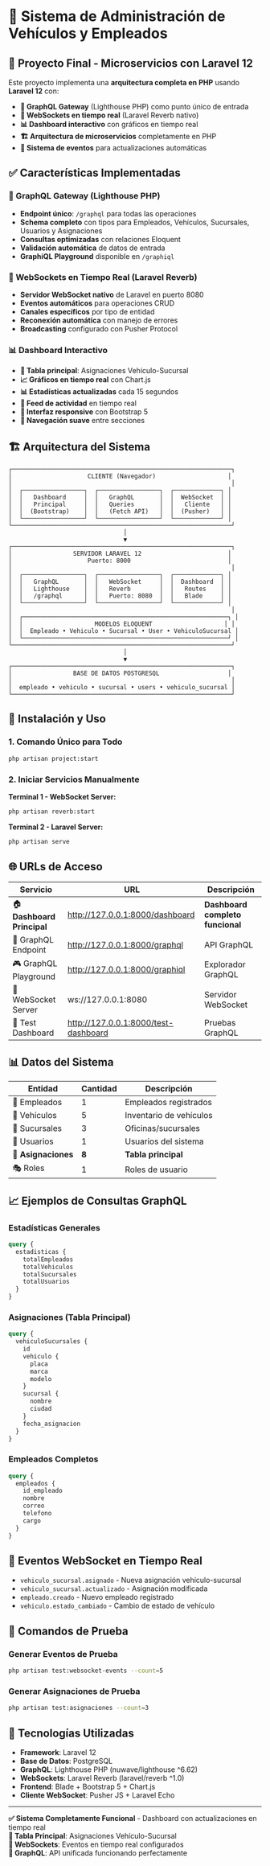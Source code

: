 # 🚗 Sistema de Administración de Vehículos y Empleados

## 🎯 Proyecto Final - Microservicios con Laravel 12

Este proyecto implementa una **arquitectura completa en PHP** usando **Laravel 12** con:

- **🔗 GraphQL Gateway** (Lighthouse PHP) como punto único de entrada
- **📡 WebSockets en tiempo real** (Laravel Reverb nativo)
- **📊 Dashboard interactivo** con gráficos en tiempo real
- **🏗️ Arquitectura de microservicios** completamente en PHP
- **🔄 Sistema de eventos** para actualizaciones automáticas

## ✅ Características Implementadas

### 🔗 GraphQL Gateway (Lighthouse PHP)

- **Endpoint único**: `/graphql` para todas las operaciones
- **Schema completo** con tipos para Empleados, Vehículos, Sucursales, Usuarios y Asignaciones
- **Consultas optimizadas** con relaciones Eloquent
- **Validación automática** de datos de entrada
- **GraphiQL Playground** disponible en `/graphiql`

### 📡 WebSockets en Tiempo Real (Laravel Reverb)

- **Servidor WebSocket nativo** de Laravel en puerto 8080
- **Eventos automáticos** para operaciones CRUD
- **Canales específicos** por tipo de entidad
- **Reconexión automática** con manejo de errores
- **Broadcasting** configurado con Pusher Protocol

### 📊 Dashboard Interactivo

- **🎯 Tabla principal**: Asignaciones Vehículo-Sucursal
- **📈 Gráficos en tiempo real** con Chart.js
- **📊 Estadísticas actualizadas** cada 15 segundos
- **🔔 Feed de actividad** en tiempo real
- **🎨 Interfaz responsive** con Bootstrap 5
- **🧭 Navegación suave** entre secciones

## 🏗️ Arquitectura del Sistema

```text
┌─────────────────────────────────────────────────────────────┐
│                     CLIENTE (Navegador)                    │
│                                                             │
│  ┌─────────────────┐  ┌─────────────────┐  ┌─────────────┐ │
│  │   Dashboard     │  │   GraphQL       │  │  WebSocket  │ │
│  │   Principal     │  │   Queries       │  │   Cliente   │ │
│  │  (Bootstrap)    │  │   (Fetch API)   │  │  (Pusher)   │ │
│  └─────────────────┘  └─────────────────┘  └─────────────┘ │
└─────────────────────────────────────────────────────────────┘
                                │
                                ▼
┌─────────────────────────────────────────────────────────────┐
│                 SERVIDOR LARAVEL 12                        │
│                     Puerto: 8000                           │
│                                                             │
│  ┌─────────────────┐  ┌─────────────────┐  ┌─────────────┐ │
│  │   GraphQL       │  │   WebSocket     │  │  Dashboard  │ │
│  │   Lighthouse    │  │   Reverb        │  │   Routes    │ │
│  │   /graphql      │  │   Puerto: 8080  │  │   Blade     │ │
│  └─────────────────┘  └─────────────────┘  └─────────────┘ │
│                                                             │
│  ┌─────────────────────────────────────────────────────────┐ │
│  │                    MODELOS ELOQUENT                    │ │
│  │  Empleado • Vehiculo • Sucursal • User • VehiculoSucursal │
│  └─────────────────────────────────────────────────────────┘ │
└─────────────────────────────────────────────────────────────┘
                                │
                                ▼
┌─────────────────────────────────────────────────────────────┐
│                 BASE DE DATOS POSTGRESQL                   │
│                                                             │
│  empleado • vehiculo • sucursal • users • vehiculo_sucursal │
└─────────────────────────────────────────────────────────────┘
```

## 🚀 Instalación y Uso

### 1. Comando Único para Todo

```bash
php artisan project:start
```

### 2. Iniciar Servicios Manualmente

**Terminal 1 - WebSocket Server:**

```bash
php artisan reverb:start
```

**Terminal 2 - Laravel Server:**

```bash
php artisan serve
```

## 🌐 URLs de Acceso

| Servicio | URL | Descripción |
|----------|-----|-------------|
| 🏠 **Dashboard Principal** | <http://127.0.0.1:8000/dashboard> | **Dashboard completo funcional** |
| 🔗 GraphQL Endpoint | <http://127.0.0.1:8000/graphql> | API GraphQL |
| 🎮 GraphQL Playground | <http://127.0.0.1:8000/graphiql> | Explorador GraphQL |
| 📡 WebSocket Server | ws://127.0.0.1:8080 | Servidor WebSocket |
| 🧪 Test Dashboard | <http://127.0.0.1:8000/test-dashboard> | Pruebas GraphQL |

## 📊 Datos del Sistema

| Entidad | Cantidad | Descripción |
|---------|----------|-------------|
| 👥 Empleados | 1 | Empleados registrados |
| 🚗 Vehículos | 5 | Inventario de vehículos |
| 🏢 Sucursales | 3 | Oficinas/sucursales |
| 👤 Usuarios | 1 | Usuarios del sistema |
| 🔗 **Asignaciones** | **8** | **Tabla principal** |
| 🎭 Roles | 1 | Roles de usuario |

## 📈 Ejemplos de Consultas GraphQL

### Estadísticas Generales

```graphql
query {
  estadisticas {
    totalEmpleados
    totalVehiculos
    totalSucursales
    totalUsuarios
  }
}
```

### Asignaciones (Tabla Principal)

```graphql
query {
  vehiculoSucursales {
    id
    vehiculo {
      placa
      marca
      modelo
    }
    sucursal {
      nombre
      ciudad
    }
    fecha_asignacion
  }
}
```

### Empleados Completos

```graphql
query {
  empleados {
    id_empleado
    nombre
    correo
    telefono
    cargo
  }
}
```

## 🔔 Eventos WebSocket en Tiempo Real

- `vehiculo_sucursal.asignado` - Nueva asignación vehículo-sucursal
- `vehiculo_sucursal.actualizado` - Asignación modificada
- `empleado.creado` - Nuevo empleado registrado
- `vehiculo.estado_cambiado` - Cambio de estado de vehículo

## 🧪 Comandos de Prueba

### Generar Eventos de Prueba

```bash
php artisan test:websocket-events --count=5
```

### Generar Asignaciones de Prueba

```bash
php artisan test:asignaciones --count=3
```

## 🔧 Tecnologías Utilizadas

- **Framework**: Laravel 12
- **Base de Datos**: PostgreSQL
- **GraphQL**: Lighthouse PHP (nuwave/lighthouse ^6.62)
- **WebSockets**: Laravel Reverb (laravel/reverb ^1.0)
- **Frontend**: Blade + Bootstrap 5 + Chart.js
- **Cliente WebSocket**: Pusher JS + Laravel Echo

---

**✅ Sistema Completamente Funcional** - Dashboard con actualizaciones en tiempo real  
**🎯 Tabla Principal**: Asignaciones Vehículo-Sucursal  
**📡 WebSockets**: Eventos en tiempo real configurados  
**🔗 GraphQL**: API unificada funcionando perfectamente
